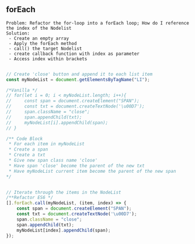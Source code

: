 ## forEach
    Problem: Refactor the for-loop into a forEach loop; How do I reference the index of the Nodelist
    Solution:
     - Create an empty array 
     - Apply the forEach method
     - call() the target Nodelist
     - create callback function with index as parameter
     - Access index within brackets
```js

// Create 'close' button and append it to each list item 
const myNodeList = document.getElementsByTagName("LI");

/*Vanilla */
// for(let i = 0; i < myNodeList.length; i++){
//     const span = document.createElement("SPAN");
//     const txt = document.createTextNode('\u00D7');
//     span.className = "close";
//     span.appendChild(txt);
//     myNodeList[i].appendChild(span);
// }

/** Code Block
 * For each item in myNodeList
 * Create a span
 * Create a txt
 * Give new span class name 'close'
 * Have span 'close' become the parent of the new txt
 * Have myNodeList current item become the parent of the new span 
*/


// Iterate through the items in the NodeList
/**Refactor ES6 */
[].forEach.call(myNodeList, (item, index) => {
    const span = document.createElement("SPAN"); 
    const txt = document.createTextNode('\u00D7');
    span.className = "close";
    span.appendChild(txt);
    myNodeList[index].appendChild(span);
});

```

